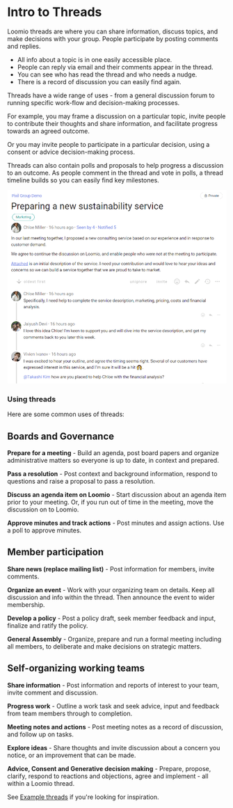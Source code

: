 # Intro to Threads

Loomio threads are where you can share information, discuss topics, and make decisions with your group.  People participate by posting comments and replies.

- All info about a topic is in one easily accessible place.
- People can reply via email and their comments appear in the thread.
- You can see who has read the thread and who needs a nudge.
- There is a record of discussion you can easily find again.

Threads have a wide range of uses - from a general discussion forum to running specific work-flow and decision-making processes.

For example, you may frame a discussion on a particular topic, invite people to contribute their thoughts and share information, and facilitate progress towards an agreed outcome.

Or you may invite people to participate in a particular decision, using a consent or advice decision-making process.

Threads can also contain polls and proposals to help progress a discussion to an outcome. As people comment in the thread and vote in polls, a thread timeline builds so you can easily find key milestones.

![](intro_to_thread.png)

### Using threads

Here are some common uses of threads:

## Boards and Governance

**Prepare for a meeting** - Build an agenda, post board papers and organize administrative matters so everyone is up to date, in context and prepared. 

**Pass a resolution** - Post context and background information, respond to questions and raise a proposal to pass a resolution. 

**Discuss an agenda item on Loomio** - Start discussion about an agenda item prior to your meeting. Or, if you run out of time in the meeting, move the discussion on to Loomio.

**Approve minutes and track actions** - Post minutes and assign actions. Use a poll to approve minutes. 

## Member participation

**Share news (replace mailing list)** - Post information for members, invite comments.

**Organize an event** - Work with your organizing team on details. Keep all discussion and info within the thread. Then announce the event to wider membership.

**Develop a policy** - Post a policy draft, seek member feedback and input, finalize and ratify the policy.

**General Assembly** - Organize, prepare and run a formal meeting including all members, to deliberate and make decisions on strategic matters.

## Self-organizing working teams

**Share information** - Post information and reports of interest to your team, invite comment and discussion.

**Progress work** - Outline a work task and seek advice, input and feedback from team members through to completion.

**Meeting notes and actions** - Post meeting notes as a record of discussion, and follow up on tasks. 

**Explore ideas** - Share thoughts and invite discussion about a concern you notice, or an improvement that can be made.

**Advice, Consent and Generative decision making** - Prepare, propose, clarify, respond to reactions and objections, agree and implement - all within a Loomio thread.

See [Example threads](https://help.loomio.com/en/user_manual/threads/examples/index.html) if you're looking for inspiration.


